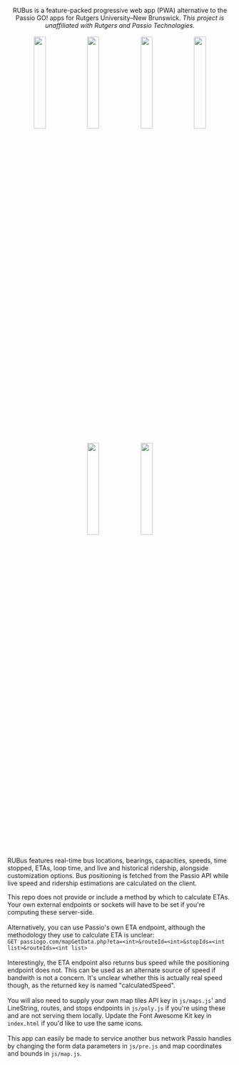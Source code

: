 <p align="center">
  RUBus is a feature-packed progressive web app (PWA) alternative to the Passio GO! apps for Rutgers University–New Brunswick.
  <em>This project is unaffiliated with Rutgers and Passio Technologies.</em>
  <br><br>
  <img src="https://github.com/user-attachments/assets/fce7fc0e-7cac-4f11-a23f-1bd8ca345b34" width="23%" />
  <img src="https://github.com/user-attachments/assets/a7da8d6b-8828-4d18-ab37-c0a9dd19c154" width="23%" /> 
  <img src="https://github.com/user-attachments/assets/56fe6db9-bde0-4706-9d40-f20de15a7fbd" width="23%" />
  <img src="https://github.com/user-attachments/assets/f087c8ba-3cdf-4903-997a-3ace45089a63" width="23%"/>
</p>

<p align="center">
    <img src="https://github.com/user-attachments/assets/58347ed7-8c5a-4048-9612-eb9f08322fe4" width="23%"/>
    <img src="https://github.com/user-attachments/assets/27569e3d-7e77-423e-b2a4-1c9772d14955" width="23%"/>
</p>

<br>
RUBus features real-time bus locations, bearings, capacities, speeds, time stopped, ETAs, loop time, and live and historical ridership, alongside customization options. Bus positioning is fetched from the Passio API while live speed and ridership estimations are calculated on the client.

This repo does not provide or include a method by which to calculate ETAs. Your own external endpoints or sockets will have to be set if you're computing these server-side.
<br><br>
Alternatively, you can use Passio's own ETA endpoint, although the methodology they use to calculate ETA is unclear:
<br>
`GET passiogo.com/mapGetData.php?eta=<int>&routeId=<int>&stopIds=<int list>&routeIds=<int list>`
<br><br>
Interestingly, the ETA endpoint also returns bus speed while the positioning endpoint does not. This can be used as an alternate source of speed if bandwith is not a concern. It's unclear whether this is actually real speed though, as the returned key is named "calculatedSpeed".
<br><br>
You will also need to supply your own map tiles API key in `js/maps.js`' and LineString, routes, and stops endpoints in `js/poly.js` if you're using these and are not serving them locally. Update the Font Awesome Kit key in `index.html` if you'd like to use the same icons.
<br><br>
This app can easily be made to service another bus network Passio handles by changing the form data parameters in `js/pre.js` and map coordinates and bounds in `js/map.js`.
